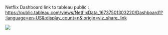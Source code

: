 Netflix Dashboard
link to tableau public : https://public.tableau.com/views/NetflixData_16737501303220/Dashboard1?:language=en-US&:display_count=n&:origin=viz_share_link

<img src="https://github.com/Oleksiy-Zhukov/Tableau-Projects/assets/75014961/14ef6556-1f26-44fb-bbe5-7d0927be661e">
